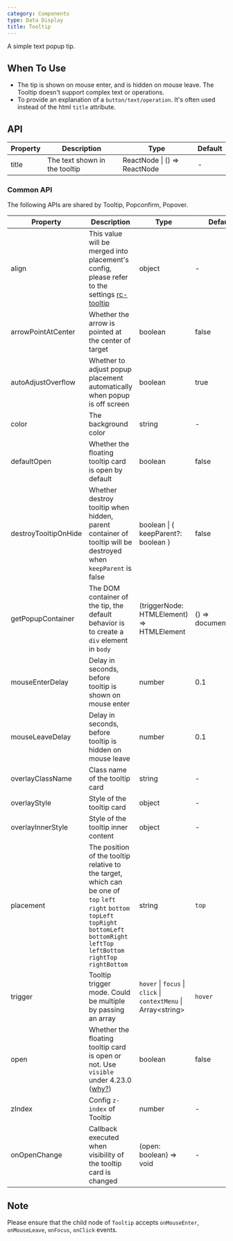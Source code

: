 ```yaml
---
category: Components
type: Data Display
title: Tooltip
---
```


A simple text popup tip.

## When To Use

- The tip is shown on mouse enter, and is hidden on mouse leave. The Tooltip doesn't support complex text or operations.
- To provide an explanation of a `button/text/operation`. It's often used instead of the html `title` attribute.

## API

| Property | Description                   | Type                         | Default |
| -------- | ----------------------------- | ---------------------------- | ------- |
| title    | The text shown in the tooltip | ReactNode \| () => ReactNode | -       |

### Common API

The following APIs are shared by Tooltip, Popconfirm, Popover.

| Property             | Description                                                                                                                                                                                           | Type                                                               | Default             | Version |
| -------------------- | ----------------------------------------------------------------------------------------------------------------------------------------------------------------------------------------------------- | ------------------------------------------------------------------ | ------------------- | ------- |
| align                | This value will be merged into placement's config, please refer to the settings [rc-tooltip](https://github.com/react-component/tooltip)                                                              | object                                                             | -                   |         |
| arrowPointAtCenter   | Whether the arrow is pointed at the center of target                                                                                                                                                  | boolean                                                            | false               |         |
| autoAdjustOverflow   | Whether to adjust popup placement automatically when popup is off screen                                                                                                                              | boolean                                                            | true                |         |
| color                | The background color                                                                                                                                                                                  | string                                                             | -                   | 4.3.0   |
| defaultOpen          | Whether the floating tooltip card is open by default                                                                                                                                                  | boolean                                                            | false               | 4.23.0  |
| destroyTooltipOnHide | Whether destroy tooltip when hidden, parent container of tooltip will be destroyed when `keepParent` is false                                                                                         | boolean \| { keepParent?: boolean }                                | false               |         |
| getPopupContainer    | The DOM container of the tip, the default behavior is to create a `div` element in `body`                                                                                                             | (triggerNode: HTMLElement) => HTMLElement                          | () => document.body |         |
| mouseEnterDelay      | Delay in seconds, before tooltip is shown on mouse enter                                                                                                                                              | number                                                             | 0.1                 |         |
| mouseLeaveDelay      | Delay in seconds, before tooltip is hidden on mouse leave                                                                                                                                             | number                                                             | 0.1                 |         |
| overlayClassName     | Class name of the tooltip card                                                                                                                                                                        | string                                                             | -                   |         |
| overlayStyle         | Style of the tooltip card                                                                                                                                                                             | object                                                             | -                   |         |
| overlayInnerStyle    | Style of the tooltip inner content                                                                                                                                                                    | object                                                             | -                   |         |
| placement            | The position of the tooltip relative to the target, which can be one of `top` `left` `right` `bottom` `topLeft` `topRight` `bottomLeft` `bottomRight` `leftTop` `leftBottom` `rightTop` `rightBottom` | string                                                             | `top`               |         |
| trigger              | Tooltip trigger mode. Could be multiple by passing an array                                                                                                                                           | `hover` \| `focus` \| `click` \| `contextMenu` \| Array&lt;string> | `hover`             |         |
| open                 | Whether the floating tooltip card is open or not. Use `visible` under 4.23.0 ([why?](/docs/react/faq#why-open))                                                                                       | boolean                                                            | false               | 4.23.0  |
| zIndex               | Config `z-index` of Tooltip                                                                                                                                                                           | number                                                             | -                   |         |
| onOpenChange         | Callback executed when visibility of the tooltip card is changed                                                                                                                                      | (open: boolean) => void                                            | -                   | 4.23.0  |

## Note

Please ensure that the child node of `Tooltip` accepts `onMouseEnter`, `onMouseLeave`, `onFocus`, `onClick` events.
